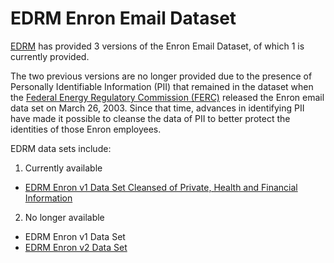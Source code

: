 # EDRM Enron Email Dataset

[EDRM](http://edrm.net/) has provided 3 versions of the Enron Email Dataset, of which 1 is currently provided.

The two previous versions are no longer provided due to the presence of Personally Identifiable Information (PII) that remained in the dataset when the [Federal Energy Regulatory Commission (FERC)](https://www.ferc.gov) released the Enron email data set on March 26, 2003. Since that time, advances in identifying PII have made it possible to cleanse the data of PII to better protect the identities of those Enron employees.

EDRM data sets include:

1. Currently available
  * [EDRM Enron v1 Data Set Cleansed of Private, Health and Financial Information](http://www.edrm.net/resources/data-sets/edrm-enron-email-data-set)
2. No longer available
  * EDRM Enron v1 Data Set
  * [EDRM Enron v2 Data Set](http://www.edrm.net/archives/8742)
